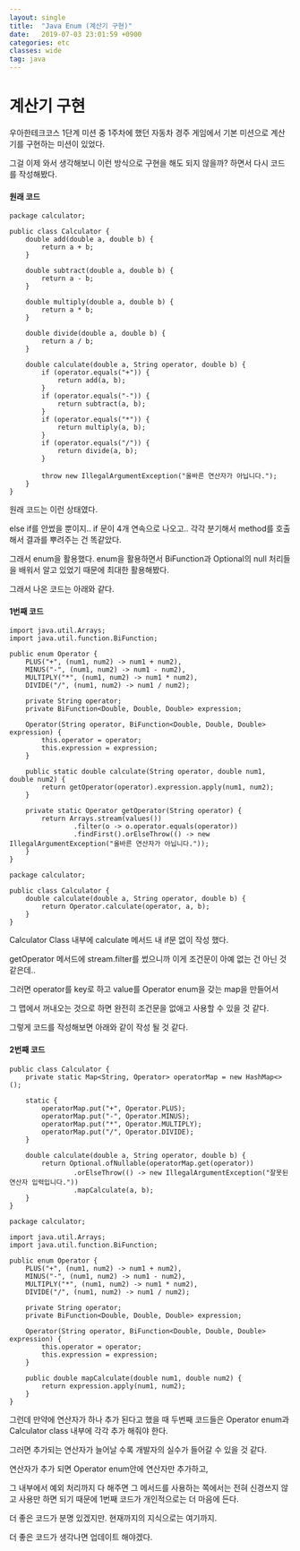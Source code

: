 ```yaml
---
layout: single
title:  "Java Enum (계산기 구현)"
date:   2019-07-03 23:01:59 +0900
categories: etc
classes: wide
tag: java
---
```


# 계산기 구현

우아한테크코스 1단계 미션 중 1주차에 했던 자동차 경주 게임에서 기본 미션으로 계산기를 구현하는 미션이 있었다.

그걸 이제 와서 생각해보니 이런 방식으로 구현을 해도 되지 않을까? 하면서 다시 코드를 작성해봤다.

#### 원래 코드

```
package calculator;

public class Calculator {
    double add(double a, double b) {
        return a + b;
    }

    double subtract(double a, double b) {
        return a - b;
    }

    double multiply(double a, double b) {
        return a * b;
    }

    double divide(double a, double b) {
        return a / b;
    }

    double calculate(double a, String operator, double b) {
        if (operator.equals("+")) {
            return add(a, b);
        }
        if (operator.equals("-")) {
            return subtract(a, b);
        }
        if (operator.equals("*")) {
            return multiply(a, b);
        }
        if (operator.equals("/")) {
            return divide(a, b);
        }

        throw new IllegalArgumentException("올바른 연산자가 아닙니다.");
    }
}

```

원래 코드는 이런 상태였다.

else if를 안썼을 뿐이지.. if 문이 4개 연속으로 나오고.. 각각 분기해서 method를 호출해서 결과를 뿌려주는 건 똑같았다.

그래서 enum을 활용했다. enum을 활용하면서 BiFunction과 Optional의 null 처리들을 배워서 알고 있었기 때문에 최대한 활용해봤다.

그래서 나온 코드는 아래와 같다.

#### 1번째 코드

```
import java.util.Arrays;
import java.util.function.BiFunction;

public enum Operator {
    PLUS("+", (num1, num2) -> num1 + num2),
    MINUS("-", (num1, num2) -> num1 - num2),
    MULTIPLY("*", (num1, num2) -> num1 * num2),
    DIVIDE("/", (num1, num2) -> num1 / num2);

    private String operator;
    private BiFunction<Double, Double, Double> expression;

    Operator(String operator, BiFunction<Double, Double, Double> expression) {
        this.operator = operator;
        this.expression = expression;
    }

    public static double calculate(String operator, double num1, double num2) {
        return getOperator(operator).expression.apply(num1, num2);
    }

    private static Operator getOperator(String operator) {
        return Arrays.stream(values())
                .filter(o -> o.operator.equals(operator))
                .findFirst().orElseThrow(() -> new IllegalArgumentException("올바른 연산자가 아닙니다."));
    }
}

```

```
package calculator;

public class Calculator {
    double calculate(double a, String operator, double b) {
        return Operator.calculate(operator, a, b);
    }
}
```

Calculator Class 내부에 calculate 메서드 내 if문 없이 작성 했다.

getOperator 메서드에 stream.filter를 썼으니까 이게 조건문이 아예 없는 건 아닌 것 같은데..

그러면 operator를 key로 하고 value를 Operator enum을 갖는 map을 만들어서

그 맵에서 꺼내오는 것으로 하면 완전히 조건문을 없애고 사용할 수 있을 것 같다.

그렇게 코드를 작성해보면 아래와 같이 작성 될 것 같다.

#### 2번째 코드

```
public class Calculator {
    private static Map<String, Operator> operatorMap = new HashMap<>();

    static {
        operatorMap.put("+", Operator.PLUS);
        operatorMap.put("-", Operator.MINUS);
        operatorMap.put("*", Operator.MULTIPLY);
        operatorMap.put("/", Operator.DIVIDE);
    }

    double calculate(double a, String operator, double b) {
        return Optional.ofNullable(operatorMap.get(operator))
                .orElseThrow(() -> new IllegalArgumentException("잘못된 연산자 입력입니다."))
                .mapCalculate(a, b);
    }
}
```

```
package calculator;

import java.util.Arrays;
import java.util.function.BiFunction;

public enum Operator {
    PLUS("+", (num1, num2) -> num1 + num2),
    MINUS("-", (num1, num2) -> num1 - num2),
    MULTIPLY("*", (num1, num2) -> num1 * num2),
    DIVIDE("/", (num1, num2) -> num1 / num2);

    private String operator;
    private BiFunction<Double, Double, Double> expression;

    Operator(String operator, BiFunction<Double, Double, Double> expression) {
        this.operator = operator;
        this.expression = expression;
    }

    public double mapCalculate(double num1, double num2) {
        return expression.apply(num1, num2);
    }
}

```

그런데 만약에 연산자가 하나 추가 된다고 했을 때 두번째 코드들은 Operator enum과 Calculator class 내부에 각각 추가 해줘야 한다.

그러면 추가되는 연산자가 늘어날 수록 개발자의 실수가 들어갈 수 있을 것 같다.

연산자가 추가 되면 Operator enum안에 연산자만 추가하고,

그 내부에서 예외 처리까지 다 해주면 그 메서드를 사용하는 쪽에서는 전혀 신경쓰지 않고 사용만 하면 되기 때문에 1번째 코드가 개인적으로는 더 마음에 든다.

더 좋은 코드가 분명 있겠지만. 현재까지의 지식으로는 여기까지.

더 좋은 코드가 생각나면 업데이트 해야겠다.